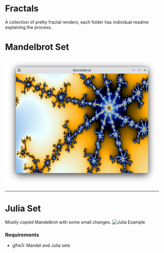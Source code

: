# Fractals
A collection of pretty fractal renders, each folder has individual readme explaining the process.

# Mandelbrot Set
![Manel Example](Mandelbrot/example.png)
***

# Julia Set
Mostly copied Mandelbrot with some small changes.
![Julia Example](Julia/julia.gif)

### Requirements

* glfw3: Mandel and Julia sets